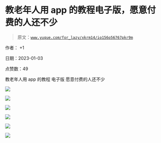 # 教老年人用 app 的教程电子版，愿意付费的人还不少

> 原文：[`www.yuque.com/for_lazy/xkrm14/io156o56767pkr9m`](https://www.yuque.com/for_lazy/xkrm14/io156o56767pkr9m)



作者： +1 

日期：2023-01-03 

点赞数：49 

教老年人用 app 的教程 电子版 愿意付费的人还不少 

![](img/d3b5978301471ecce973a214447f05e5.png) 

![](img/34e71b90be382f4481efa416a5d462ad.png) 

![](img/6415371785bd8eba2135280cdb530bbe.png) 

![](img/2bce12b76a6aa0c57634ea162534c0d5.png) 

![](img/c08a819ca054d5dc081d495e5fe43f74.png) 

![](img/775d790221829a1303baa1ed4f66cdf7.png) 

